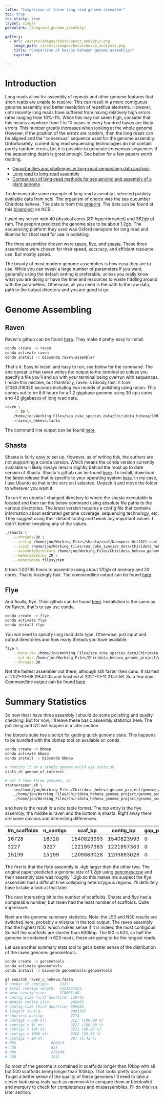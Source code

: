 ```yaml
---
title: "Comparison of three long read genome assembler"
toc: true
toc_sticky: true
layout: single
permalink: /longread_genome_assembly/

gallery:
  - url: /assets/images/busco/busco_analysis.png
    image_path: /assets/images/busco/busco_analysis.png
    title: "Comparison of buscos between genome assemblies"
    caption: 

---
```


# Introduction

Long reads allow for assembly of repeats and other genome features that short reads are unable to resolve. This can result in a more contiguous genome assembly and better resolution of repetitive elements. However, until recently long reads have suffered from having relatively high errors rates ranging from 10%-1%. While this may not seem high, consider that this means anywhere from 1 to 10 bases in every hundred bases are likely errors. This number greatly increases when looking at the whole genome. However, if the position of the errors are random, then the long reads can be aligned and the "consensus" sequence used for the genome assembly. Unfortunately, current long read sequencing technologies do not contain purely random errors, but it is possible to generate consensus sequences if the sequencing depth is great enough. See below for a few papers worth reading. 

- [Opportunities and challenges in long-read sequencing data analysis](https://www.ncbi.nlm.nih.gov/pmc/articles/PMC7006217/)
- [Long road to long-read assembly](https://www.nature.com/articles/s41592-021-01057-y)
- [Comparison of long-read methods for sequencing and assembly of a plant genome](https://academic.oup.com/gigascience/article/9/12/giaa146/6042729?login=true#219850953)

To demonstrate some example of long read assembly I selected publicly available data from ncbi. The organism of choice was the sea cucumber Chiridota heheva. The data is from this [preprint](https://www.biorxiv.org/content/10.1101/2021.09.24.461635v1.abstract). The data can be found at this [bioproject](https://www.ncbi.nlm.nih.gov/bioproject?LinkName=sra_bioproject&from_uid=15682756) on NCBI. 

I used my server with 40 physical cores (80 hyperthreaded) and 362gb of ram. The preprint predicted the genome size to be about 1.2gb. The sequencing platform they used was Oxford nanopore for long read and illumina for short read for use in polishing. 

The three assembler chosen were [raven](https://www.nature.com/articles/s43588-021-00073-4), [flye](https://www.nature.com/articles/s41587-019-0072-8), and [shasta](https://www.nature.com/articles/s41587-020-0503-6). These three assemblers were chosen for their speed, accuracy, and efficient resource use. But mostly speed. 

The beauty of most modern genome assemblers is how easy they are to use. While you can tweak a large number of parameters if you want, generally using the default setting is preferable, unless you really know what you are doing or have the time and resources to waste fiddling around with the parameters. Otherwise, all you need is the path to the raw data, path to the output directory and you are good to go. 

# Genome Assembling

## Raven

Raven's github can be found [here](https://github.com/lbcb-sci/raven). They make it pretty easy to install.

```bash
conda create -n raven
conda activate raven
conda install -c bioconda raven-assembler
```

That's it. Easy to install and easy to run, see below for the command. The one caveat is that raven writes the output to the terminal so unless you specify a file you'll end up with your terminal being overrun with sequences. I made this mistake, but thankfully, raven is bloody fast. It took 31083.016350 seconds including two rounds of polishing using racon. This comes out to be 8.6 hours for a 1.2 gigabase genome using 30 cpu cores and 42 gigabases of long read data. 

```bash
raven \
	-t 30 \
	/home/jon/Working_Files/sea_cuke_species_data/Chiridota_heheva/SRR15466781/SRR15466781.fastq \
	>raven_c_heheva.fasta
```

The command line output can be found [here](/raven_output/)

## Shasta

Shasta is fairly easy to set up. However, as of writing this, the authors are not supporting a conda version. Which means the conda version currently available will likely always remain slightly behind the most up to date version of Shasta. Shasta's github can be found [here](https://github.com/chanzuckerberg/shasta). To install, download the latest release that is specific to your operating system [here](https://github.com/chanzuckerberg/shasta/releases/tag/0.8.0). In my case, I use Ubuntu so that is the version I selected. Unpack it and move the folder to wherever you want it. 

To run it on ubuntu I changed directory to where the shasta executable is located and then ran the below command using absolute file paths to the various directories. The latest version requires a config file that contains information about estimated genome coverage, sequencing technology, etc. They suggest using their default config and tweak any important values. I didn't bother tweaking any of the values. 

```bash
./shasta \
	--threads=30 \
	--config /home/jon/Working_Files/shasta/conf/Nanopore-Oct2021.conf \
	--input /home/jon/Working_Files/sea_cuke_species_data/Chiridota_heheva/SRR15466781/SRR15466781.fastq \
	--assemblyDirectory /home/jon/Working_Files/Chiridota_heheva_genome_project/genome_assembly/shasta \
	--memoryBacking 2M \
	--memoryMode filesystem
```

It took 1.02795 hours to assemble using about 170gb of memory and 30 cores. That is blazingly fast. The commandline output can be found [here](/shasta_output/)

## Flye

And finally, flye. Their github can be found [here](https://github.com/fenderglass/Flye/). Installation is the same as for Raven, that's to say use conda. 

```bash
conda create -n flye
conda activate flye
conda install flye
```

You will need to specify long read data type. Otherwise, just input and output directories and how many threads you have available. 

```bash
flye \
	--nano-raw /home/jon/Working_Files/sea_cuke_species_data/Chiridota_heheva/SRR15466781/SRR15466781.fastq \
	--out-dir /home/jon/Working_Files/Chiridota_heheva_genome_project/genome_assembly/flye \
	--threads 30

```

Not the fastest assembler out there, although still faster then canu. It started at 2021-10-08 09:47:05 and finished at 2021-10-11 01:51:56. So a few days. Commandline output can be 
found [here](/flye_output/)

# Summary Statistics

So now that I have three assembly I should do some polishing and quality checking. But for now, I'll leave these basic assembly statistics here. The polishing and QC will happen in a later section.

the bbtools suite has a script  for getting quick genome stats. This happens to be bundled with the bbmap tool on available on conda

```bash
conda create -n bbmap
conda activate bbmap
conda install -c bioconda bbmap 

# running it on a single genome would use stats.sh
stats.sh genome_of_interest

# but I have three genomes, so
statswrapper.sh \
	in=/home/jon/Working_Files/Chiridota_heheva_genome_project/genome_assembly/flye/assembly.fasta\
	,/home/jon/Working_Files/Chiridota_heheva_genome_project/genome_assembly/raven/raven_c_heheva.fasta\
	,/home/jon/Working_Files/Chiridota_heheva_genome_project/genome_assembly/shasta/Assembly.fasta format=6
```

and here is the result in a nice table format. The top entry is the flye assembly, the middle is raven and the bottom is shasta. Right away there are some obvious and interesting differences.  

| #n\_scaffolds | n\_contigs | scaf\_bp   | contig\_bp | gap\_pct | scaf\_N50 | scaf\_L50 | ctg\_N50 | ctg\_L50 | scaf\_N90 | scaf\_L90 | ctg\_N90 | ctg\_L90 | scaf\_max | ctg\_max | scaf\_n\_gt50K | scaf\_pct\_gt50K | gc\_avg | gc\_std | filename                                                                                                  |
| ------------- | ---------- | ---------- | ---------- | -------- | --------- | --------- | -------- | -------- | --------- | --------- | -------- | -------- | --------- | -------- | -------------- | ---------------- | ------- | ------- | --------------------------------------------------------------------------------------------------------- |
| 16728         | 16728      | 1540823993 | 1540823993 | 0        | 1145      | 307072    | 1145     | 307072   | 7098      | 38787     | 7098     | 38787    | 3605186   | 3605186  | 5989           | 86.823           | 0.36306 | 0.03967 | /home/jon/Working\_Files/Chiridota\_heheva\_genome\_project/genome\_assembly/flye/assembly.fasta          |
| 3227          | 3227       | 1221957363 | 1221957363 | 0        | 623       | 606319    | 623      | 606319   | 2072      | 173820    | 2072     | 173820   | 2901347   | 2901347  | 3133           | 99.716           | 0.36128 | 0.01386 | /home/jon/Working\_Files/Chiridota\_heheva\_genome\_project/genome\_assembly/raven/raven\_c\_heheva.fasta |
| 15199         | 15199      | 1209883028 | 1209883028 | 0        | 1599      | 201222    | 1599     | 201222   | 7021      | 37816     | 7021     | 37816    | 1748484   | 1748484  | 5792           | 85.584           | 0.36212 | 0.04223 | /home/jon/Working\_Files/Chiridota\_heheva\_genome\_project/genome\_assembly/shasta/Assembly.fasta        |

The first is that the flyte assembly is .4gb larger then the other two. The original paper predicted a genome size of 1.2gb using [genomescope](https://academic.oup.com/bioinformatics/article/33/14/2202/3089939) and their assembly size was roughly 1.2gb so this makes me suspect the flye assembler had a difficult time collapsing heterozygous regions. I'll definitely have to take a look at that later. 

The next interesting bit is the number of scaffolds. Shasta and flye had a comparable number, but raven had the least number of scaffolds. Quite impressive. 

Next are the genome summary statistics. Note: the L50 and N50 results are switched here, probably a mistake in the tool output. The raven assembly has the highest N50, which makes sense if it is indeed the most contigious. So half the scaffolds are shorter than 600kbp. The l50 is 623, so half the genome is contained in 623 reads, these are going to be the longest reads. 

Let use another summary stats tool to get a better sense of the distribution of the raven genome: genometools. 

```bash
conda create -n genometools
conda activate genometools
conda install -c bioconda genometools-genometools 

gt seqstat raven_c_heheva.fasta 
# number of contigs:     3227
# total contigs length:  1221957363
# mean contig size:      378666.68
# contig size first quartile: 129746
# median contig size:         248456
# contig size third quartile: 509682
# longest contig:             2901347
# shortest contig:            7773
# contigs > 500 nt:           3227 (100.00 %)
# contigs > 1K nt:            3227 (100.00 %)
# contigs > 10K nt:           3223 (99.88 %)
# contigs > 100K nt:          2709 (83.95 %)
# contigs > 1M nt:            207 (6.41 %)
# N50                606319
# L50                623
# N80                270244
# L80                1511

```

So most of the genome is contained in scaffolds longer than 10kbp with all but 500 scaffolds being longer than 100kbp. That looks pretty darn good. To get a better sense of the quality of these genomes I'll need to take a closer look using tools such as mummer4 to compare them or blobtoolkit and merqury to check for completeness and missassemblies. I'll do this in a later section. 